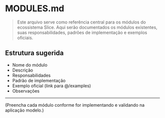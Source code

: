 # MODULES.md

> Este arquivo serve como referência central para os módulos do ecossistema Slice.
> Aqui serão documentados os módulos existentes, suas responsabilidades, padrões de implementação e exemplos oficiais.

## Estrutura sugerida

- Nome do módulo
- Descrição
- Responsabilidades
- Padrão de implementação
- Exemplo oficial (link para @/examples)
- Observações

---

(Preencha cada módulo conforme for implementando e validando na aplicação modelo.)
